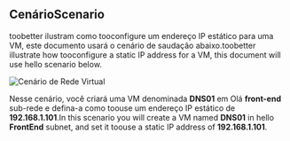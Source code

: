 ## <a name="scenario"></a><span data-ttu-id="48045-101">Cenário</span><span class="sxs-lookup"><span data-stu-id="48045-101">Scenario</span></span>
<span data-ttu-id="48045-102">toobetter ilustram como tooconfigure um endereço IP estático para uma VM, este documento usará o cenário de saudação abaixo.</span><span class="sxs-lookup"><span data-stu-id="48045-102">toobetter illustrate how tooconfigure a static IP address for a VM, this document will use hello scenario below.</span></span>

![Cenário de Rede Virtual](./media/virtual-networks-static-ip-scenario-include/static-ip-scenario.png)

<span data-ttu-id="48045-104">Nesse cenário, você criará uma VM denominada **DNS01** em Olá **front-end** sub-rede e defina-a como toouse um endereço IP estático de **192.168.1.101**.</span><span class="sxs-lookup"><span data-stu-id="48045-104">In this scenario you will create a VM named **DNS01** in hello **FrontEnd** subnet, and set it toouse a static IP address of **192.168.1.101**.</span></span>

